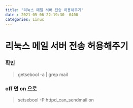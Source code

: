 ```yaml
---
title: "리눅스 메일 서버 전송 허용해주기"
date : 2021-05-06 22:19:30 -0400
categories: Linux
---
```



# 리눅스 메일 서버 전송 허용해주기


### 확인 

> getsebool -a | grep mail


### off 면 on 으로


> setsebool -P httpd_can_sendmail on

